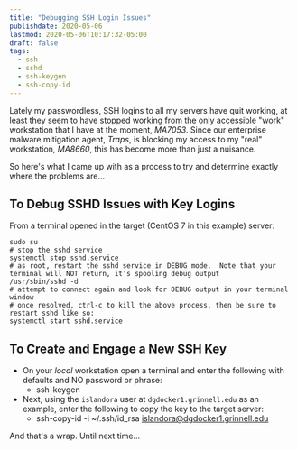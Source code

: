 ```yaml
---
title: "Debugging SSH Login Issues"
publishdate: 2020-05-06
lastmod: 2020-05-06T10:17:32-05:00
draft: false
tags:
  - ssh
  - sshd
  - ssh-keygen
  - ssh-copy-id
---
```


Lately my passwordless, SSH logins to all my servers have quit working, at least they seem to have stopped working from the only accessible "work" workstation that I have at the moment, _MA7053_. Since our enterprise malware mitigation agent, _Traps_, is blocking my access to my "real" workstation, _MA8660_, this has become more than just a nuisance.

So here's what I came up with as a process to try and determine exactly where the problems are...

## To Debug SSHD Issues with Key Logins

From a terminal opened in the target (CentOS 7 in this example) server:

```
sudo su
# stop the sshd service
systemctl stop sshd.service
# as root, restart the sshd service in DEBUG mode.  Note that your terminal will NOT return, it's spooling debug output
/usr/sbin/sshd -d
# attempt to connect again and look for DEBUG output in your terminal window
# once resolved, ctrl-c to kill the above process, then be sure to restart sshd like so:
systemctl start sshd.service
```

## To Create and Engage a New SSH Key

  - On your *local* workstation open a terminal and enter the following with defaults and NO password or phrase:
    - ssh-keygen
  - Next, using the `islandora` user at `dgdocker1.grinnell.edu` as an example, enter the following to copy the key to the target server:
    - ssh-copy-id -i ~/.ssh/id_rsa islandora@dgdocker1.grinnell.edu


And that's a wrap.  Until next time...

